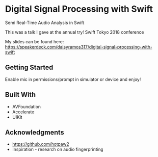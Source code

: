 # Digital Signal Processing with Swift

Semi Real-Time Audio Analysis in Swift

This was a talk I gave at the annual try! Swift Tokyo 2018 conference

My slides can be found here:
https://speakerdeck.com/daisyramos317/digital-signal-processing-with-swift

## Getting Started

Enable mic in permissions/prompt in simulator or device and enjoy!

## Built With

* AVFoundation
* Accelerate
* UIKit

## Acknowledgments

* https://github.com/hotpaw2
* Inspiration - research on audio fingerprinting

